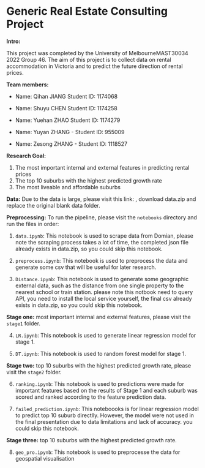 # Generic Real Estate Consulting Project

**Intro:**

This project was completed by the University of MelbourneMAST30034 2022 Group 46.
The aim of this project is to collect data on rental accommodation in Victoria and to predict the future direction of rental prices.

**Team members:**

- Name: Qihan JIANG Student ID: 1174068

- Name: Shuyu CHEN Student ID: 1174258

- Name: Yuehan ZHAO Student ID: 1174279

- Name: Yuyan ZHANG - Student ID: 955009

- Name: Zesong ZHANG - Student ID: 1118527



**Research Goal:** 
1. The most important internal and external features in predicting rental prices
2. The top 10 suburbs with the highest predicted growth rate
3. The most liveable and affordable suburbs 


**Data:** Due to the data is large, please visit this link: , download data.zip and replace the original blank data folder.




**Preprocessing:** To run the pipeline, please visit the `notebooks` directory and run the files in order:

1. `data.ipynb`: This notebook is used to scrape data from Domian, please note the scraping process takes a lot of time, the completed json file already exists in data.zip, so you could skip this notebook. 

2. `preprocess.ipynb`: This notebook is used to preprocess the data and generate some csv that will be useful for later research.

3. `Distance.ipynb`: This notebook is used to generate some geographic external data, such as the distance from one single property to the nearest school or train station. please note this notbook need to query API, you need to install the local service yourself, the final csv already exists in data.zip, so you could skip this notebook. 

**Stage one:** most important internal and external features, please visit the `stage1` folder.

4. `LR.ipynb`: This notebook is used to generate linear regression model for stage 1.

5. `DT.ipynb`: This notebook is used to random forest model for stage 1.

**Stage two:** top 10 suburbs with the highest predicted growth rate, please visit the `stage2` folder.

6. `ranking.ipynb`: This notebook is used to predictions were made for important features based on the results of Stage 1 and each suburb was scored and ranked according to the feature prediction data.

7. `failed_prediction.ipynb`: This noteboooks is for linear regression model to predict top 10 suburb directlly. However, the model were not used in the final presentation due to data limitations and lack of accuracy. you could skip this notebook. 


**Stage three:** top 10 suburbs with the highest predicted growth rate.

8. `geo_pro.ipynb`: This notebook is used to preprocesse the data for geospatial visualisation




